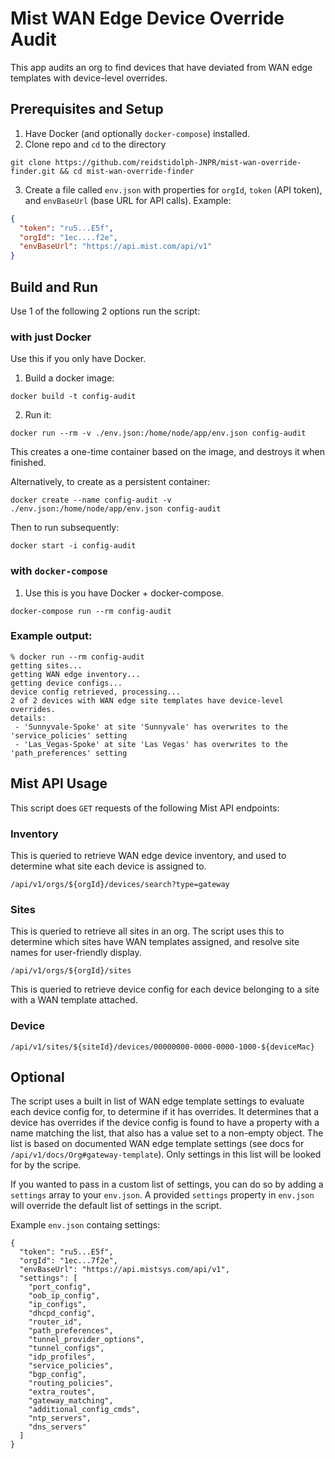 # Mist WAN Edge Device Override Audit

This app audits an org to find devices that have deviated from WAN edge templates with device-level overrides.

## Prerequisites and Setup

1. Have Docker (and optionally `docker-compose`) installed.
2. Clone repo and `cd` to the directory
```
git clone https://github.com/reidstidolph-JNPR/mist-wan-override-finder.git && cd mist-wan-override-finder
```
3. Create a file called `env.json` with properties for `orgId`, `token` (API token), and `envBaseUrl` (base URL for API calls). Example:

```json
{
  "token": "ru5...E5f",
  "orgId": "1ec....f2e",
  "envBaseUrl": "https://api.mist.com/api/v1"
}
```

## Build and Run

Use 1 of the following 2 options run the script:

### with just Docker

Use this if you only have Docker.

1. Build a docker image:
```
docker build -t config-audit
```
2. Run it:
```
docker run --rm -v ./env.json:/home/node/app/env.json config-audit
```

This creates a one-time container based on the image, and destroys it when finished. 

Alternatively, to create as a persistent container:
```
docker create --name config-audit -v ./env.json:/home/node/app/env.json config-audit
```
Then to run subsequently:
```
docker start -i config-audit
```

### with `docker-compose`

1. Use this is you have Docker + docker-compose.
```
docker-compose run --rm config-audit
```

### Example output:
```
% docker run --rm config-audit
getting sites...
getting WAN edge inventory...
getting device configs...
device config retrieved, processing...
2 of 2 devices with WAN edge site templates have device-level overrides.
details:
 - 'Sunnyvale-Spoke' at site 'Sunnyvale' has overwrites to the 'service_policies' setting
 - 'Las_Vegas-Spoke' at site 'Las Vegas' has overwrites to the 'path_preferences' setting
```

## Mist API Usage

This script does `GET` requests of the following Mist API endpoints:

### Inventory
This is queried to retrieve WAN edge device inventory, and used to determine what site each device is assigned to.
```
/api/v1/orgs/${orgId}/devices/search?type=gateway
```

### Sites
This is queried to retrieve all sites in an org. The script uses this to determine which sites have WAN templates assigned, and resolve site names for user-friendly display.
```
/api/v1/orgs/${orgId}/sites
```
This is queried to retrieve device config for each device belonging to a site with a WAN template attached.
### Device

```
/api/v1/sites/${siteId}/devices/00000000-0000-0000-1000-${deviceMac}
```

## Optional

The script uses a built in list of WAN edge template settings to evaluate each device config for, to determine if it has overrides. It determines that a device has overrides if the device config is found to have a property with a name matching the list, that also has a value set to a non-empty object. The list is based on documented WAN edge template settings (see docs for `/api/v1/docs/Org#gateway-template`). Only settings in this list will be looked for by the scripe.

If you wanted to pass in a custom list of settings, you can do so by adding a `settings` array to your `env.json`. A provided `settings` property in `env.json` will override the default list of settings in the script.

Example `env.json` containg settings:
```
{
  "token": "ru5...E5f",
  "orgId": "1ec...7f2e",
  "envBaseUrl": "https://api.mistsys.com/api/v1",
  "settings": [
    "port_config",
    "oob_ip_config",
    "ip_configs",
    "dhcpd_config",
    "router_id",
    "path_preferences",
    "tunnel_provider_options",
    "tunnel_configs",
    "idp_profiles",
    "service_policies",
    "bgp_config",
    "routing_policies",
    "extra_routes",
    "gateway_matching",
    "additional_config_cmds",
    "ntp_servers",
    "dns_servers"
  ]
}